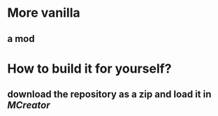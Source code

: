 # More vanilla
## a mod

# How to build it for yourself?
## download the repository as a zip and load it in *MCreator*
